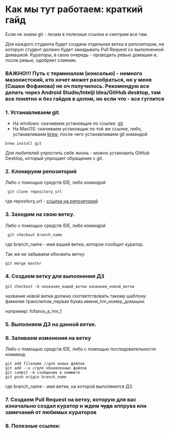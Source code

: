# **Как мы тут работаем: краткий гайд**

Если не знаем git - лезем в полезные ссылки и смотрим все там.

Для каждого студента будет создана отдельная ветка в репозитории, на которую студент должен будет закидывать Pull Request со выполненной домашкой. Кураторы, в свою очередь - проводить ревью домашки и, после ревью, одобряет слияние.


### ВАЖНО!!! Путь с терминалом (консолью) - немного мазохистский, кто хочет может разобраться, но у меня (Сашки Фофанова) не оч получилось. Рекомендую все делать через Android Studio/Intelji Idea/GitHub desktop, там все понятно и без гайдов в целом, но если что - все гуглится

### 1. Устанавливаем git.

+ На windows: скачиваем установщик по ссылке: [git][1]
+ На MacOS: скачиваем установщик по той же ссылке, либо, устанавливаем [brew][2], после чего устанавливаем git командой
```
brew install git
```

Для любителей упростить себе жизнь - можно установить GitHub Desktop, который упрощает обращение с git.

### 2. Клонируем репозиторий

Либо с помощью средств IDE, либо командой
```
 git clone repository_url
```
где repository_url - [ссылка на репозиторий][3]

### 3. Заходим на свою ветку.
Либо с помощью средств IDE, либо командой
```
 git checkout branch_name
```
где branch_name - имя вашей ветки, которое сообщит куратор.

Так же не забываем обновить ветку:
```
git merge master
```
### 4. Создаем ветку для выполнения ДЗ
```
git checkout -b название_вашей_ветки название_новой_ветки
```
название новой ветки должно соответствовать такому шаблону: фамилия транслитом_первая буква имени_hm_номер_домашки

например: fofanov_a_hm_1

### 5. Выполняем ДЗ на данной ветке.

### 6. Заливаем изменения на ветку

Либо с помощью средств IDE, либо с помощью последовательности комманд:

```
git add filename //для новых файлов
git add --u //для обновленных файлов
git commit -m сообщение в коммите 
git push origin branch_name
```

где branch_name - имя ветки, на которой выполянется ДЗ.

### 7. Создаем Pull Request на ветку, которую для вас изначально создал куратор и ждем ~~чуда~~ аппрува или замечаний от любимых кураторов

### 8. Полезные ссылки:



[1]: https://git-scm.com/downloads
[2]: https://brew.sh
[3]: https://github.com/TuringClubMPEI/AndroidCourse